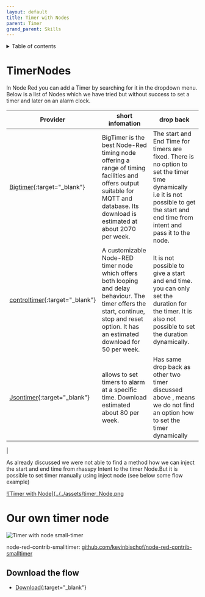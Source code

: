 ```yaml
---
layout: default
title: Timer with Nodes
parent: Timer
grand_parent: Skills
---
```


<details close markdown="block">
  <summary>
    Table of contents
  </summary>
  {: .text-delta }
1. TOC
{:toc}
</details>

# TimerNodes
In Node Red you can add a Timer by searching for it in the dropdown menu. Below is a list of Nodes which we have tried but without success to set a timer and later on an alarm clock.

|Provider | short infomation | drop back | 
|----------------|-------------------------------------------------------------------------------------|---------------------|
| [Bigtimer](https://flows.nodered.org/node/node-red-contrib-bigtimer){:target="_blank"}    | BigTimer is the best Node-Red timing node offering a range of timing facilities and offers output suitable for MQTT and database. Its download is estimated at about 2070 per week. |  The start and End Time for timers are fixed. There is no option to set the timer time dynamically i.e it is not possible to get the start and end time from intent and pass it to the node.| 
| [controltimer](https://flows.nodered.org/node/node-red-contrib-controltimer){:target="_blank"}   | A customizable Node-RED timer node which offers both looping and delay behaviour. The timer offers the start, continue, stop and reset option. It has an estimated download for 50 per week. |It is not possible to give a start and end time. you can only set the duration for the timer. It is also not possible to set the duration dynamically. |   
|  [Jsontimer](https://flows.nodered.org/node/node-red-contrib-jsontimer){:target="_blank"}   | allows to set timers to alarm at a specific time. Download estimated about 80 per week. | Has same drop back as other two timer discussed above , means we do not find an option how to set the timer dynamically|
| 

As already discussed we were not able to find a method how we can inject the start and end time from rhasspy Intent to the timer Node.But it is possible to set timer manually using inject node (see below some flow example)

[![Timer with Node](../../assets/timer_Node.png](../../assets/timer_Node.png)

# Our own timer node

![Timer with node small-timer](/assets/timer_small-timer-flow.png)

node-red-contrib-smalltimer: [github.com/kevinbischof/node-red-contrib-smalltimer](https://github.com/kevinbischof/node-red-contrib-smalltimer)

## Download the flow
- [Download](https://github.com/th-koeln-intia/ip-sprachassistent-team4/blob/master/flows/timer_node_de.json){:target="_blank"}
